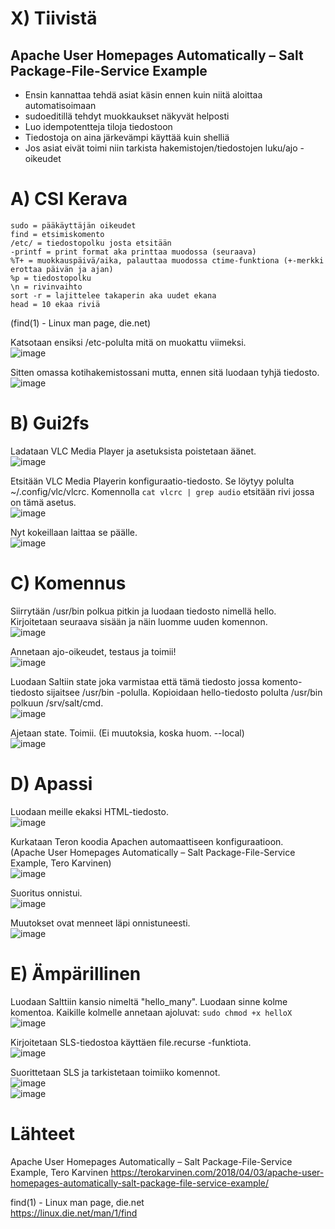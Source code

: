 # X) Tiivistä  

## Apache User Homepages Automatically – Salt Package-File-Service Example  

- Ensin kannattaa tehdä asiat käsin ennen kuin niitä aloittaa automatisoimaan  
- sudoeditillä tehdyt muokkaukset näkyvät helposti  
- Luo idempotentteja tiloja tiedostoon  
- Tiedostoja on aina järkevämpi käyttää kuin shelliä
- Jos asiat eivät toimi niin tarkista hakemistojen/tiedostojen luku/ajo -oikeudet


# A) CSI Kerava  


    sudo = pääkäyttäjän oikeudet  
    find = etsimiskomento
    /etc/ = tiedostopolku josta etsitään
    -printf = print format aka printtaa muodossa (seuraava)
    %T+ = muokkauspäivä/aika, palauttaa muodossa ctime-funktiona (+-merkki erottaa päivän ja ajan)
    %p = tiedostopolku
    \n = rivinvaihto
    sort -r = lajittelee takaperin aka uudet ekana
    head = 10 ekaa riviä
(find(1) - Linux man page, die.net)  
    

Katsotaan ensiksi /etc-polulta mitä on muokattu viimeksi.  
![image](https://github.com/bladexanarchy/pal_hal/assets/91332151/b7865dcb-f76a-4dae-9aa1-673c15faa398)  

Sitten omassa kotihakemistossani mutta, ennen sitä luodaan tyhjä tiedosto.
![image](https://github.com/bladexanarchy/pal_hal/assets/91332151/cc32abee-5ee5-4bae-963f-8e6325fd133c)  


# B) Gui2fs  

Ladataan VLC Media Player ja asetuksista poistetaan äänet.    
![image](https://github.com/bladexanarchy/pal_hal/assets/91332151/cf06c767-f9a3-40c6-853c-2d23a6a3f84f)    

Etsitään VLC Media Playerin konfiguraatio-tiedosto. Se löytyy polulta ~/.config/vlc/vlcrc. Komennolla ```cat vlcrc | grep audio``` etsitään rivi jossa on tämä asetus.    
![image](https://github.com/bladexanarchy/pal_hal/assets/91332151/06f6116b-65af-486d-9b93-351d7f4f73c6)    

Nyt kokeillaan laittaa se päälle.    
![image](https://github.com/bladexanarchy/pal_hal/assets/91332151/a73238ff-d6ba-4fc6-8f5e-ab8d8ba338f9)    


# C) Komennus  

Siirrytään /usr/bin polkua pitkin ja luodaan tiedosto nimellä hello. Kirjoitetaan seuraava sisään ja näin luomme uuden komennon.    
![image](https://github.com/bladexanarchy/pal_hal/assets/91332151/f87da263-10dd-4e9f-839a-717d7e32df97)    

Annetaan ajo-oikeudet, testaus ja toimii!    
![image](https://github.com/bladexanarchy/pal_hal/assets/91332151/8eec9ded-4694-4a3e-9518-58bf643cf260)    

Luodaan Saltiin state joka varmistaa että tämä tiedosto jossa komento-tiedosto sijaitsee /usr/bin -polulla. Kopioidaan hello-tiedosto polulta /usr/bin polkuun /srv/salt/cmd.    
![image](https://github.com/bladexanarchy/pal_hal/assets/91332151/d0742636-b2d5-41ac-9adc-0bb73bb211f6)    

Ajetaan state. Toimii. (Ei muutoksia, koska huom. --local)    
![image](https://github.com/bladexanarchy/pal_hal/assets/91332151/39690eb2-b72e-411a-bc56-aa0f9d453941)    


# D) Apassi  
Luodaan meille ekaksi HTML-tiedosto.    
![image](https://github.com/bladexanarchy/pal_hal/assets/91332151/3be6154d-2a4c-4218-961d-b90f2dfd58b8)    

Kurkataan Teron koodia Apachen automaattiseen konfiguraatioon.    
(Apache User Homepages Automatically – Salt Package-File-Service Example, Tero Karvinen)    
![image](https://github.com/bladexanarchy/pal_hal/assets/91332151/22f4fcd6-26eb-47af-bd2f-385c10902362)    

Suoritus onnistui.    
![image](https://github.com/bladexanarchy/pal_hal/assets/91332151/d710d97a-e547-4940-b41c-9c97e49abe14)    

Muutokset ovat menneet läpi onnistuneesti.    
![image](https://github.com/bladexanarchy/pal_hal/assets/91332151/cb451787-3977-4644-b79b-96279f6c50d5)    


# E) Ämpärillinen  

Luodaan Salttiin kansio nimeltä "hello_many". Luodaan sinne kolme komentoa. Kaikille kolmelle annetaan ajoluvat: ```sudo chmod +x helloX```    
![image](https://github.com/bladexanarchy/pal_hal/assets/91332151/1f20575a-b54f-475f-a904-7c6174824803)    

Kirjoitetaan SLS-tiedostoa käyttäen file.recurse -funktiota.    
![image](https://github.com/bladexanarchy/pal_hal/assets/91332151/dcdff229-154b-409e-94da-859cd91a4487)    

Suorittetaan SLS ja tarkistetaan toimiiko komennot.    
![image](https://github.com/bladexanarchy/pal_hal/assets/91332151/e4bbad98-4ef8-4c3f-96ad-9d8b86b0511c)    
![image](https://github.com/bladexanarchy/pal_hal/assets/91332151/b5db6c57-7133-46ad-8754-7627930dea4a)    



# Lähteet  

Apache User Homepages Automatically – Salt Package-File-Service Example, Tero Karvinen
https://terokarvinen.com/2018/04/03/apache-user-homepages-automatically-salt-package-file-service-example/  

find(1) - Linux man page, die.net  
https://linux.die.net/man/1/find  
